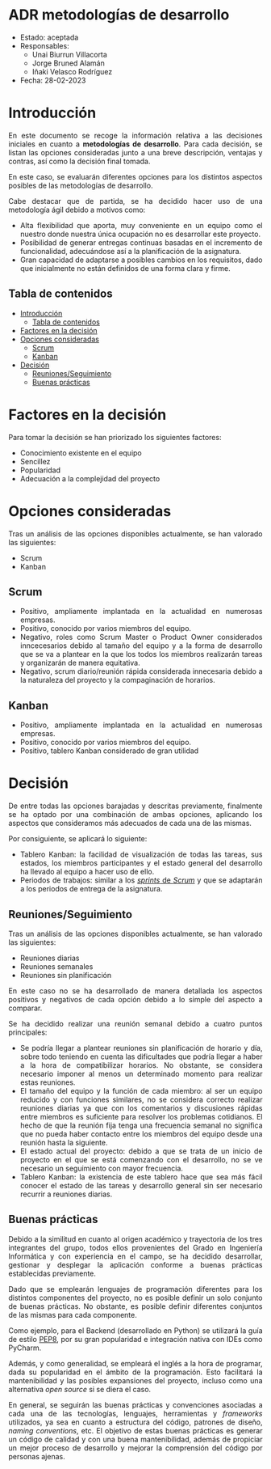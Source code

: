 # ADR metodologías de desarrollo<!-- omit from toc -->

* Estado: aceptada
* Responsables:
  * Unai Biurrun Villacorta
  * Jorge Bruned Alamán
  * Iñaki Velasco Rodríguez
* Fecha: 28-02-2023

# Introducción
<div style="text-align: justify!important">

En este documento se recoge la información relativa a las decisiones iniciales en cuanto a **metodologías de desarrollo**. Para cada decisión, se listan las opciones consideradas junto a una breve descripción, ventajas y contras, así como la decisión final tomada.

En este caso, se evaluarán diferentes opciones para los distintos aspectos posibles de las metodologías de desarrollo. 

Cabe destacar que de partida, se ha decidido hacer uso de una metodología ágil debido a motivos como:
- Alta flexibilidad que aporta, muy conveniente en un equipo como el nuestro donde nuestra única ocupación no es desarrollar este proyecto.
- Posibilidad de generar entregas continuas basadas en el incremento de funcionalidad, adecuándose así a la planificación de la asignatura.
- Gran capacidad de adaptarse a posibles cambios en los requisitos, dado que inicialmente no están definidos de una forma clara y firme.
</div>

## Tabla de contenidos
<!-- TOC -->
- [Introducción](#introducción)
  - [Tabla de contenidos](#tabla-de-contenidos)
- [Factores en la decisión](#factores-en-la-decisión)
- [Opciones consideradas](#opciones-consideradas)
  - [Scrum](#scrum)
  - [Kanban](#kanban)
- [Decisión](#decisión)
  - [Reuniones/Seguimiento](#reunionesseguimiento)
  - [Buenas prácticas](#buenas-prácticas)
<!-- TOC -->

# Factores en la decisión
<div style="text-align: justify!important">

Para tomar la decisión se han priorizado los siguientes factores:
* Conocimiento existente en el equipo
* Sencillez
* Popularidad
* Adecuación a la complejidad del proyecto
</div>

# Opciones consideradas
<div style="text-align: justify!important">

Tras un análisis de las opciones disponibles actualmente, se han valorado las siguientes:
* Scrum
* Kanban
</div>

## Scrum
<div style="text-align: justify!important">

* Positivo, ampliamente implantada en la actualidad en numerosas empresas.
* Positivo, conocido por varios miembros del equipo.
* Negativo, roles como Scrum Master o Product Owner considerados inncecesarios debido al tamaño del equipo y a la forma de desarrollo que se va a plantear en la que los todos los miembros realizarán tareas y organizarán de manera equitativa.
* Negativo, scrum diario/reunión rápida considerada innecesaria debido a la naturaleza del proyecto y la compaginación de horarios.
</div>

## Kanban
<div style="text-align: justify!important">

* Positivo, ampliamente implantada en la actualidad en numerosas empresas.
* Positivo, conocido por varios miembros del equipo.
* Positivo, tablero Kanban considerado de gran utilidad
</div>

# Decisión
<div style="text-align: justify!important">

 De entre todas las opciones barajadas y descritas previamente, finalmente se ha optado por una combinación de ambas opciones, aplicando los aspectos que consideramos más adecuados de cada una de las mismas.

 Por consiguiente, se aplicará lo siguiente:
 * Tablero Kanban: la facilidad de visualización de todas las tareas, sus estados, los miembros participantes y el estado general del desarrollo ha llevado al equipo a hacer uso de ello.
 * Periodos de trabajos: similar a los [*sprints* de *Scrum*](https://www.atlassian.com/agile/scrum/sprints#:~:text=What%20are%20sprints%3F-,A%20sprint%20is%20a%20short%2C%20time%2Dboxed%20period%20when%20a,better%20software%20with%20fewer%20headaches.) y que se adaptarán a los periodos de entrega de la asignatura.
</div>

## Reuniones/Seguimiento
<div style="text-align: justify!important">

Tras un análisis de las opciones disponibles actualmente, se han valorado las siguientes:
* Reuniones diarias
* Reuniones semanales
* Reuniones sin planificación

En este caso no se ha desarrollado de manera detallada los aspectos positivos y negativos de cada opción debido a lo simple del aspecto a comparar.

Se ha decidido realizar una reunión semanal debido a cuatro puntos principales:
- Se podría llegar a plantear reuniones sin planificación de horario y día, sobre todo teniendo en cuenta las dificultades que podría llegar a haber a la hora de compatibilizar horarios. No obstante, se considera necesario imponer al menos un determinado momento para realizar estas reuniones.
- El tamaño del equipo y la función de cada miembro: al ser un equipo reducido y con funciones similares, no se considera correcto realizar reuniones diarias ya que con los comentarios y discusiones rápidas entre miembros es suficiente para resolver los problemas cotidianos. El hecho de que la reunión fija tenga una frecuencia semanal no significa que no pueda haber contacto entre los miembros del equipo desde una reunión hasta la siguiente.
- El estado actual del proyecto: debido a que se trata de un inicio de proyecto en el que se está comenzando con el desarrollo, no se ve necesario un seguimiento con mayor frecuencia.
- Tablero Kanban: la existencia de este tablero hace que sea más fácil conocer el estado de las tareas y desarrollo general sin ser necesario recurrir a reuniones diarias.
</div>

## Buenas prácticas
<div style="text-align: justify">
    
Debido a la similitud en cuanto al origen académico y trayectoria de los tres integrantes del grupo, todos ellos provenientes del Grado en Ingeniería Informática y con experiencia en el campo, se ha decidido desarrollar, gestionar y desplegar la aplicación conforme a buenas prácticas establecidas previamente.
 
Dado que se emplearán lenguajes de programación diferentes para los distintos componentes del proyecto, no es posible definir un solo conjunto de buenas prácticas. No obstante, es posible definir diferentes conjuntos de las mismas para cada componente.
    
Como ejemplo, para el Backend (desarrollado en Python) se utilizará la guía de estilo [PEP8](https://peps.python.org/pep-0008/), por su gran popularidad e integración nativa con IDEs como PyCharm.

Además, y como generalidad, se empleará el inglés a la hora de programar, dada su popularidad en el ámbito de la programación. Esto facilitará la mantenibilidad y las posibles expansiones del proyecto, incluso como una alternativa *open source* si se diera el caso.

En general, se seguirán las buenas prácticas y convenciones asociadas a cada una de las tecnologías, lenguajes, herramientas y *frameworks* utilizados, ya sea en cuanto a estructura del código, patrones de diseño, *naming conventions*, etc. El objetivo de estas buenas prácticas es generar un código de calidad y con una buena mantenibilidad, además de propiciar un mejor proceso de desarrollo y mejorar la comprensión del código por personas ajenas.
</div>